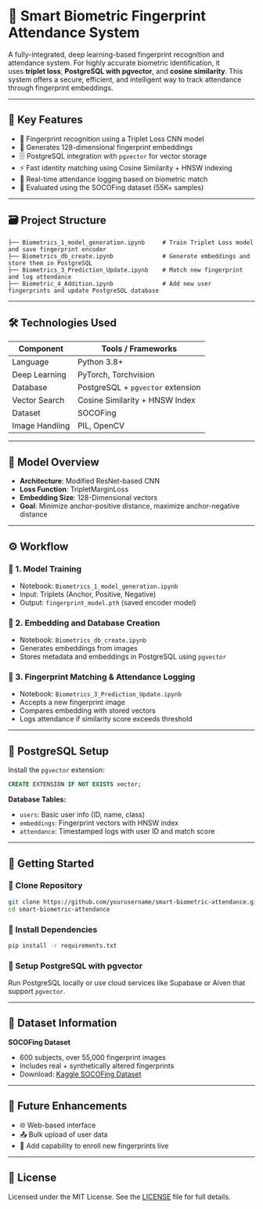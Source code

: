 # 🔐 Smart Biometric Fingerprint Attendance System

A fully-integrated, deep learning-based fingerprint recognition and attendance system. For highly accurate biometric identification, it uses **triplet loss**, **PostgreSQL with pgvector**, and **cosine similarity**. This system offers a secure, efficient, and intelligent way to track attendance through fingerprint embeddings.

---

## 📌 Key Features

* 🧠 Fingerprint recognition using a Triplet Loss CNN model
* 📏 Generates 128-dimensional fingerprint embeddings
* 🗄️ PostgreSQL integration with `pgvector` for vector storage
* ⚡ Fast identity matching using Cosine Similarity + HNSW indexing
* 🧾 Real-time attendance logging based on biometric match
* 🧪 Evaluated using the SOCOFing dataset (55K+ samples)

---

## 🗃️ Project Structure

```
├── Biometrics_1_model_generation.ipynb     # Train Triplet Loss model and save fingerprint encoder
├── Biometrics_db_create.ipynb              # Generate embeddings and store them in PostgreSQL
├── Biometrics_3_Prediction_Update.ipynb    # Match new fingerprint and log attendance
├── Biometric_4_Addition.ipynb              # Add new user fingerprints and update PostgreSQL database
```

---

## 🛠️ Technologies Used

| Component      | Tools / Frameworks                |
| -------------- | --------------------------------- |
| Language       | Python 3.8+                       |
| Deep Learning  | PyTorch, Torchvision              |
| Database       | PostgreSQL + `pgvector` extension |
| Vector Search  | Cosine Similarity + HNSW Index    |
| Dataset        | SOCOFing                          |
| Image Handling | PIL, OpenCV                       |

---

## 🧠 Model Overview

* **Architecture**: Modified ResNet-based CNN
* **Loss Function**: TripletMarginLoss
* **Embedding Size**: 128-Dimensional vectors
* **Goal**: Minimize anchor-positive distance, maximize anchor-negative distance

---

## ⚙️ Workflow

### 🔹 1. Model Training

* Notebook: `Biometrics_1_model_generation.ipynb`
* Input: Triplets (Anchor, Positive, Negative)
* Output: `fingerprint_model.pth` (saved encoder model)

### 🔹 2. Embedding and Database Creation

* Notebook: `Biometrics_db_create.ipynb`
* Generates embeddings from images
* Stores metadata and embeddings in PostgreSQL using `pgvector`

### 🔹 3. Fingerprint Matching & Attendance Logging

* Notebook: `Biometrics_3_Prediction_Update.ipynb`
* Accepts a new fingerprint image
* Compares embedding with stored vectors
* Logs attendance if similarity score exceeds threshold

---

## 🧾 PostgreSQL Setup

Install the `pgvector` extension:

```sql
CREATE EXTENSION IF NOT EXISTS vector;
```

**Database Tables:**

* `users`: Basic user info (ID, name, class)
* `embeddings`: Fingerprint vectors with HNSW index
* `attendance`: Timestamped logs with user ID and match score

---

## 🚀 Getting Started

### 🔸 Clone Repository

```bash
git clone https://github.com/yourusername/smart-biometric-attendance.git
cd smart-biometric-attendance
```

### 🔸 Install Dependencies

```bash
pip install -r requirements.txt
```

### 🔸 Setup PostgreSQL with pgvector

Run PostgreSQL locally or use cloud services like Supabase or Aiven that support `pgvector`.

---

## 📁 Dataset Information

**SOCOFing Dataset**

* 600 subjects, over 55,000 fingerprint images
* Includes real + synthetically altered fingerprints
* Download: [Kaggle SOCOFing Dataset](https://www.kaggle.com/datasets/ruizgara/socofing)

---

## 🔮 Future Enhancements

* 🌐 Web-based interface
* 📤 Bulk upload of user data 
* 🧩 Add capability to enroll new fingerprints live

---


## 📜 License

Licensed under the MIT License. See the [LICENSE](LICENSE) file for full details.
